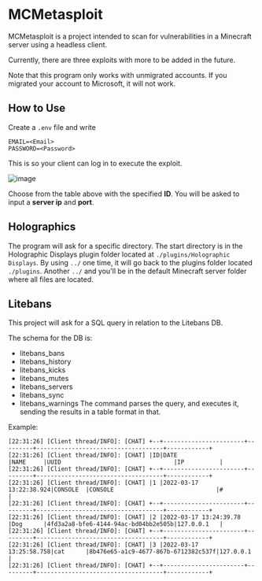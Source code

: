 # MCMetasploit

MCMetasploit is a project intended to scan for vulnerabilities in a Minecraft server using a headless client.

Currently, there are three exploits with more to be added in the future.

Note that this program only works with unmigrated accounts. If you migrated your account to Microsoft, it will not work.

## How to Use

Create a ``.env`` file and write
```
EMAIL=<Email>
PASSWORD=<Password>
```
This is so your client can log in to execute the exploit.

![image](https://user-images.githubusercontent.com/71950247/160255222-2dc73f09-67e6-435f-8e1d-d35e7c2e9297.png)

Choose from the table above with the specified **ID**. You will be asked to input a **server ip** and **port**.

## Holographics

The program will ask for a specific directory. The start directory is in the Holographic Displays plugin folder located at ``./plugins/Holographic Displays``. By using ``../`` one time, it will go back to the plugins folder located ``./plugins``. Another ``../`` and you'll be in the default Minecraft server folder where all files are located.

## Litebans

This project will ask for a SQL query in relation to the Litebans DB.

The schema for the DB is:
- litebans_bans
- litebans_history
- litebans_kicks
- litebans_mutes
- litebans_servers
- litebans_sync
- litebans_warnings
The command parses the query, and executes it, sending the results in a table format in that.

Example:
```
[22:31:26] [Client thread/INFO]: [CHAT] +--+-----------------------+---------+------------------------------------+------------+
[22:31:26] [Client thread/INFO]: [CHAT] |ID|DATE                   |NAME     |UUID                                |IP          |
[22:31:26] [Client thread/INFO]: [CHAT] +--+-----------------------+---------+------------------------------------+------------+
[22:31:26] [Client thread/INFO]: [CHAT] |1 |2022-03-17 13:22:38.924|CONSOLE  |CONSOLE                             |#           |
[22:31:26] [Client thread/INFO]: [CHAT] +--+-----------------------+---------+------------------------------------+------------+
[22:31:26] [Client thread/INFO]: [CHAT] |2 |2022-03-17 13:24:39.78 |Dog      |4fd3a2a8-bfe6-4144-94ac-bd04bb2e505b|127.0.0.1   |
[22:31:26] [Client thread/INFO]: [CHAT] +--+-----------------------+---------+------------------------------------+------------+
[22:31:26] [Client thread/INFO]: [CHAT] |3 |2022-03-17 13:25:58.758|cat      |8b476e65-a1c9-4677-867b-6712382c537f|127.0.0.1   |
[22:31:26] [Client thread/INFO]: [CHAT] +--+-----------------------+---------+------------------------------------+------------+
```
